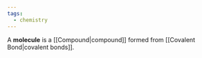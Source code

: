 ```yaml
---
tags:
  - chemistry
---
```

A **molecule** is a [[Compound|compound]] formed from [[Covalent Bond|covalent bonds]].  